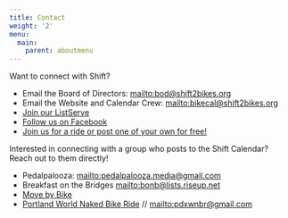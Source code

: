 ```yaml
---
title: Contact
weight: '2'
menu:
  main:
    parent: aboutmenu
---
```

Want to connect with Shift?  

* Email the Board of Directors: <mailto:bod@shift2bikes.org>
* Email the Website and Calendar Crew: <mailto:bikecal@shift2bikes.org> 
* [Join our ListServe](https://lists.riseup.net/www/info/shift)
* [Follow us on Facebook](https://www.facebook.com/shift2bikes/)
* [Join us for a ride or post one of your own for free!](http://www.shift2bikes.org/) 

Interested in connecting with a group who posts to the Shift Calendar?  Reach out to them directly!

*  Pedalpalooza: <mailto:pedalpalooza.media@gmail.com>
*  Breakfast on the Bridges <mailto:bonb@lists.riseup.net>
*  [Move by Bike](https://www.facebook.com/groups/movebybike)
*  [Portland World Naked Bike Ride](http://pdxwnbr.org/) // <mailto:pdxwnbr@gmail.com>
